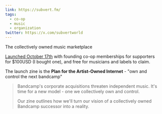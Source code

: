 ```yaml
---
link: https://subvert.fm/
tags:
  - co-op
  - music
  - organization
twitter: https://x.com/subvertworld
---
```

The collectively owned music marketplace

[Launched October 17th](https://x.com/subvertworld/status/1846926956421697559) with founding co-op memberships for supporters for $100USD (I bought one), and free for musicians and labels to claim.

The launch zine is the **Plan for the Artist-Owned Internet** - "own and control the next bandcamp"

> Bandcamp's corporate acquisitions threaten independent music. It's time for a new model - one we collectively own and control.  
>  
> Our zine outlines how we'll turn our vision of a collectively owned Bandcamp successor into a reality.